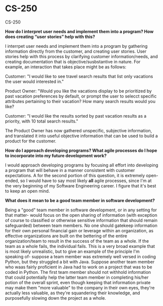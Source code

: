 # CS-250
CS-250

**How do I interpret user needs and implement them into a program? How does creating “user stories” help with this?**

I interrpet user needs and implement them into a program by gathering information directly from the customer, and creating user stories.  User stories help with this process by clarifying customer information/needs, and creating documentation that is objective/susbstantive in nature.  For example, an interaction that takes place might be as follows:

Customer: "I would like to see travel search results that list only vacations the user would interested in."

Product Owner: "Would you like the vacations display to be prioritized by past vacation preferences by default, or prompt the user to selecct specific attributes pertaining to their vacation?  How many search results
would you like?

Customer: "I would like the results sorted by past vacation results as a priority, with 10 total search results."

The Product Owner has now gathered unspecific, subjective information, and translated it into useful objective information that can be used to build a product for the customer.


**How do I approach developing programs? What agile processes do I hope to incorporate into my future development work?**

I would approach developing programs by focusing all effort into developing a program that will behave in a manner consistent with customer expectations.  A for the second portion of this question,
it is extremely open-ended, so I would have to say most likely **all** agile processes, since I'm at the very beginning of my Software Engineering career.  I figure that it's best to keep an open mind.

**What does it mean to be a good team member in software development?**

Being a "good" team member in software development, or in any setting for that matter- would focus on the open sharing of information (with exception of course to classified or otherwise sensitive information that should remain safeguarded) between team members.  No one should gatekeep information for their own personal financial gain or leverage within an organization, as effective organizations are built on the bettering of the entire organization/team to result in the success of the team as a whole.  If the team as a whole fails, the individual fails.  This is a very broad example that is most likely unrealistic, but to give an example of the principle I'm speaking of- suppose a team member was extremely well versed in coding Python, but they struggled a bit with Java.  Suppose another team member who waas fairly proficient in Java had to work on a project that was to be coded in Python.  The first team member should not withhold information that could potentially help the latter team member in completing his/her potion of the overall sprint, even though keeping that information private may make them "more valuable" to the company in their own eyes, they're actually less valuable, as they're squandering their knowledge, and purposefully slowing down the project as a whole.
